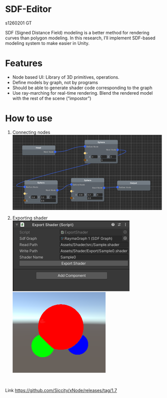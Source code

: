 # SDF-Editor
s1260201 GT

 SDF (Signed Distance Field) modeling is a better  method for rendering curves than polygon modeling. In this research, I’ll implement SDF-based modeling system to make easier in Unity.
<br>

# Features
* Node based UI: Library of 3D primitives, operations.
* Define models by graph, not by programs
* Should be able to generate shader code corresponding to the graph
* Use ray-marching for real-time rendering. Blend the rendered model with the rest of the scene (“impostor”)

# How to use
1. Connecting nodes
![Nodes](Doc/img/Nodes.png)

2. Exporting shader
![Inspector](Doc/img/Inspector.png)
![Shader](Doc/img/SceneView.png)

<br>

Link
https://github.com/Siccity/xNode/releases/tag/1.7
